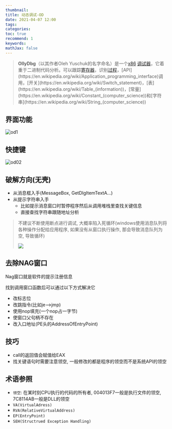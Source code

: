 ```yaml
---
thumbnail:
title: 动态调试-OD
date: 2021-04-07 12:00
tags:
categories: 
toc: true
recommend: 1
keywords: 
mathJax: false
---
```


> **OllyDbg**（以其作者Oleh Yuschuk的名字命名）是一个[x86](https://en.wikipedia.org/wiki/X86) [调试器](https://en.wikipedia.org/wiki/Debugger)，它着重于二进制代码分析。可以跟踪[寄存器](https://en.wikipedia.org/wiki/Processor_register)，识别[过程](https://en.wikipedia.org/wiki/Function_(computer_science))，[API](https://en.wikipedia.org/wiki/Application_programming_interface)调用，[开关](https://en.wikipedia.org/wiki/Switch_statement)，[表](https://en.wikipedia.org/wiki/Table_(information))，[常量](https://en.wikipedia.org/wiki/Constant_(computer_science))和[字符串](https://en.wikipedia.org/wiki/String_(computer_science))

<!-- more -->

## 界面功能

![od1](https://cdn.jsdelivr.net/gh/yangchaohe/yangchaohe.github.io@static/img/article/od01.png)

## 快捷键

![od02](https://cdn.jsdelivr.net/gh/yangchaohe/yangchaohe.github.io@static/img/article/od02.png)

## 破解方向(无壳)

- 从消息框入手(MessageBox, GetDlgItemTextA...)
- 从提示字符串入手
    - 比如提示消息窗口时暂停程序然后从调用堆栈里查找关键信息
    - 直接查找字符串跟随地址分析

> 不建议不断使用断点进行调试, 大概率陷入死循环(windows使用消息队列将各种操作分配给应用程序, 如果没有从窗口执行操作, 那会导致消息队列为空, 导致循环)
>
> ![](https://cdn.jsdelivr.net/gh/yangchaohe/yangchaohe.github.io@static/img/article/od03.png)

## 去除NAG窗口

Nag窗口就是软件的提示注册信息

找到调用窗口函数后可以通过以下方式解决它

- 改标志位
- 改跳指令(比如je-->jmp)
- 使用nop填充(一个nop占一字节)
- 使窗口父句柄不存在
-  改入口地址(PE头的AddressOfEntryPoint)

## 技巧

- call的返回值会赋值给EAX
- 找关键语句时需要注意领空, 一般修改的都是程序的领空而不是系统API的领空

## 术语参照

- `领空`: 在某时刻CPU执行的代码的所有者, 004013F7一般是执行文件的领空, 7C8114AB一般是DLL的领空
-  `VA(VirtualAdress)`
-  `RVA(RelativeVirtualAddress)`
- ``EP(EntryPoint)``
- `SEH(Structrued Exception Handling)`

